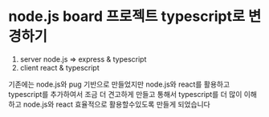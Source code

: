 # node.js board 프로젝트 typescript로 변경하기

1. server
    node.js => express & typescript
2. client
    react & typescript

기존에는 node.js와 pug 기반으로 만들었지만 node.js와 react를 활용하고 typescript를
추가하여서 조금 더 견고하게 만들고 통해서 typescript를 더 많이 이해하고 node.js와
react 효율적으로 활용할수있도록 만들게 되었습니다
